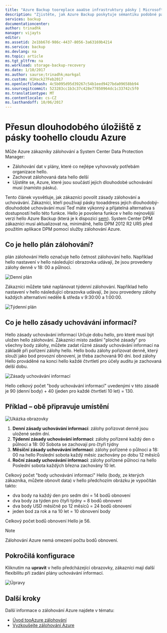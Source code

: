 ```yaml
---
title: "Azure Backup tooreplace aaaUse infrastruktury pásky | Microsoft Docs"
description: "Zjistěte, jak Azure Backup poskytuje sémantiku podobné pásku, což vám umožní toobackup a obnovení dat v Azure"
services: backup
documentationcenter: 
author: trinadhk
manager: vijayts
editor: 
ms.assetid: 2e1bb67d-986c-4437-8056-3a63169b4214
ms.service: backup
ms.devlang: na
ms.topic: article
ms.tgt_pltfrm: na
ms.workload: storage-backup-recovery
ms.date: 1/10/2017
ms.author: saurse;trinadhk;markgal
ms.custom: H1Hack27Feb2017
ms.openlocfilehash: 4c5b095d95d39267c54b1eed9427bda09658bb94
ms.sourcegitcommit: 523283cc1b3c37c428e77850964dc1c33742c5f0
ms.translationtype: MT
ms.contentlocale: cs-CZ
ms.lasthandoff: 10/06/2017
---
```

# <a name="move-your-long-term-storage-from-tape-toohello-azure-cloud"></a>Přesun dlouhodobého úložiště z pásky toohello cloudu Azure
Může Azure zákazníky zálohování a System Center Data Protection Manager:

* Zálohování dat v plány, které co nejlépe vyhovovaly potřebám organizace hello.
* Zachovat zálohovaná data hello delší
* Ujistěte se, Azure, které jsou součástí jejich dlouhodobé uchovávání musí (namísto pásku).

Tento článek vysvětluje, jak zákazníci povolit zásady zálohování a uchovávání. Zákazníci, kteří používají pásky tooaddress jejich dlouhodobý-dlouhodobé uchovávání musí Teď máte výkonný a přijatelná alternativa s dostupností hello této funkce. Hello je povolena funkce v hello nejnovější verzi hello Azure Backup (která je k dispozici [sem](http://aka.ms/azurebackup_agent)). System Center DPM zákazníci musí aktualizovat na, minimálně, hello DPM 2012 R2 UR5 před použitím aplikace DPM pomocí služby zálohování Azure.

## <a name="what-is-hello-backup-schedule"></a>Co je hello plán zálohování?
plán zálohování Hello označuje hello četnost zálohování hello. Například hello nastavení v hello následující obrazovka udávají, že jsou provedeny zálohy denně v 18: 00 a půlnoci.

![Denní plán](./media/backup-azure-backup-cloud-as-tape/dailybackupschedule.png)

Zákazníci můžete také naplánovat týdenní zálohování. Například hello nastavení v hello následující obrazovka udávají, že jsou provedeny zálohy každých alternativní neděle & středa v 9:30:00 a 1:00:00.

![Týdenní plán](./media/backup-azure-backup-cloud-as-tape/weeklybackupschedule.png)

## <a name="what-is-hello-retention-policy"></a>Co je hello zásady uchovávání informací?
Hello zásady uchovávání informací Určuje dobu hello, pro které musí být uložen hello zálohování. Zákazníci místo zadání "ploché zásady" pro všechny body zálohy, můžete zadat různé zásady uchovávání informací na základě při pořízení zálohy hello. Hello bodu zálohy pořizovat denně, který slouží jako bod provozní obnovení, je třeba zachovaná 90 dní. bod zálohy Hello prováděné na konci hello každé čtvrtletí pro účely auditu je zachovaná delší dobu.

![Zásady uchovávání informací](./media/backup-azure-backup-cloud-as-tape/retentionpolicy.png)

Hello celkový počet "body uchovávání informací" uvedenými v této zásadě je 90 (denní body) + 40 (jeden pro každé čtvrtletí 10 let) = 130.

## <a name="example--putting-both-together"></a>Příklad – obě připravuje umístění
![Ukázka obrazovky](./media/backup-azure-backup-cloud-as-tape/samplescreen.png)

1. **Denní zásady uchovávání informací**: zálohy pořizovat denně jsou uložené sedm dní.
2. **Týdenní zásady uchovávání informací**: zálohy pořízené každý den o půlnoci a 18: 00 Sobota se zachovají pro čtyři týdny
3. **Měsíční zásady uchovávání informací**: zálohy pořízené o půlnoci a 18: 00 na hello Poslední sobota každý měsíc zachovány po dobu 12 měsíců
4. **Roční zásady uchovávání informací**: zálohy pořízené půlnoci na hello Poslední sobota každých března zachovány 10 let.

Celkový počet "body uchovávání informací" Hello (body, ze kterých zákazníka, můžete obnovit data) v hello předchozím obrázku je vypočítán takto:

* dva body na každý den pro sedm dní = 14 bodů obnovení
* dva body za týden pro čtyři týdny = 8 bodů obnovení
* dva body USD měsíčně po 12 měsíců = 24 bodů obnovení
* jeden bod za rok a na 10 let = 10 obnovení body

Celkový počet bodů obnovení Hello je 56.

> [!NOTE]
> Zálohování Azure nemá omezení počtu bodů obnovení.
>
>

## <a name="advanced-configuration"></a>Pokročilá konfigurace
Kliknutím na **upravit** v hello předcházející obrazovky, zákazníci mají další flexibilitu při zadání plány uchovávání informací.

![Úpravy](./media/backup-azure-backup-cloud-as-tape/modify.png)

## <a name="next-steps"></a>Další kroky
Další informace o zálohování Azure najdete v tématu:

* [Úvod tooAzure zálohování](backup-introduction-to-azure-backup.md)
* [Vyzkoušejte zálohování Azure](backup-try-azure-backup-in-10-mins.md)
